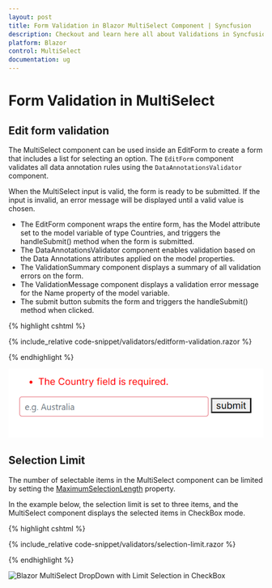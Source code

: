 ```yaml
---
layout: post
title: Form Validation in Blazor MultiSelect Component | Syncfusion
description: Checkout and learn here all about Validations in Syncfusion Blazor MultiSelect component and more.
platform: Blazor
control: MultiSelect
documentation: ug
---
```


# Form Validation in MultiSelect

## Edit form validation

The MultiSelect component can be used inside an EditForm to create a form that includes a list for selecting an option. The `EditForm` component validates all data annotation rules using the `DataAnnotationsValidator` component.

When the MultiSelect input is valid, the form is ready to be submitted. If the input is invalid, an error message will be displayed until a valid value is chosen.

* The EditForm component wraps the entire form, has the Model attribute set to the model variable of type Countries, and triggers the handleSubmit() method when the form is submitted.
* The DataAnnotationsValidator component enables validation based on the Data Annotations attributes applied on the model properties.
* The ValidationSummary component displays a summary of all validation errors on the form.
* The ValidationMessage component displays a validation error message for the Name property of the model variable.
* The submit button submits the form and triggers the handleSubmit() method when clicked.

{% highlight cshtml %}

{% include_relative code-snippet/validators/editform-validation.razor %}

{% endhighlight %}

![Blazor MultiSelect inside editform](./images/form-validation/blazor_multiselect_inside-editform.png)

## Selection Limit

The number of selectable items in the MultiSelect component can be limited by setting the [MaximumSelectionLength](https://help.syncfusion.com/cr/blazor/Syncfusion.Blazor.DropDowns.MultiSelectModel-1.html#Syncfusion_Blazor_DropDowns_MultiSelectModel_1_MaximumSelectionLength) property.

In the example below, the selection limit is set to three items, and the MultiSelect component displays the selected items in CheckBox mode.

{% highlight cshtml %}

{% include_relative code-snippet/validators/selection-limit.razor %}

{% endhighlight %}

![Blazor MultiSelect DropDown with Limit Selection in CheckBox](./images/blazor-multiselect-dropdown-limit-selection.png)